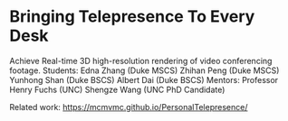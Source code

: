 # Bringing Telepresence To Every Desk

Achieve Real-time 3D high-resolution rendering of video conferencing footage. 
Students: 
Edna Zhang (Duke MSCS)
Zhihan Peng (Duke MSCS)
Yunhong Shan (Duke BSCS)
Albert Dai (Duke BSCS)
Mentors:
Professor Henry Fuchs (UNC)
Shengze Wang (UNC PhD Candidate)

Related work: https://mcmvmc.github.io/PersonalTelepresence/ 
